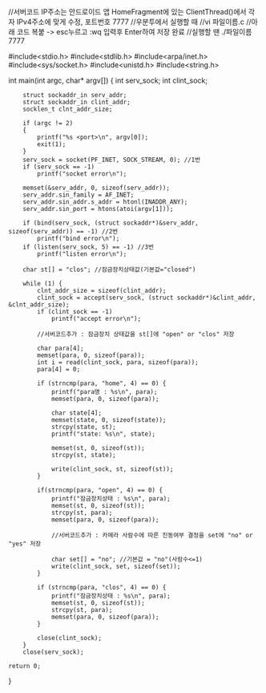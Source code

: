 //서버코드 IP주소는 안드로이드 앱 HomeFragment에 있는 ClientThread()에서 각자 IPv4주소에 맞게 수정, 포트번호 7777
//우분투에서 실행할 때
//vi 파일이름.c
//아래 코드 복붙 -> esc누르고 :wq 입력후 Enter하여 저장 완료
//실행할 땐 ./파일이름 7777

#include<stdio.h>
#include<stdlib.h>
#include<arpa/inet.h>
#include<sys/socket.h>
#include<unistd.h>
#include<string.h>

int main(int argc, char* argv[])
{
        int serv_sock;
        int clint_sock;

        struct sockaddr_in serv_addr;
        struct sockaddr_in clint_addr;
        socklen_t clnt_addr_size;

        if (argc != 2)
        {
            printf("%s <port>\n", argv[0]);
            exit(1);
        }
        serv_sock = socket(PF_INET, SOCK_STREAM, 0); //1번
        if (serv_sock == -1)
            printf("socket error\n");

        memset(&serv_addr, 0, sizeof(serv_addr));
        serv_addr.sin_family = AF_INET;
        serv_addr.sin_addr.s_addr = htonl(INADDR_ANY);
        serv_addr.sin_port = htons(atoi(argv[1]));

        if (bind(serv_sock, (struct sockaddr*)&serv_addr, sizeof(serv_addr)) == -1) //2번
            printf("bind error\n");
        if (listen(serv_sock, 5) == -1) //3번
            printf("listen error\n");

        char st[] = "clos"; //잠금장치상태값(기본값="closed")

        while (1) {
            clnt_addr_size = sizeof(clint_addr);
            clint_sock = accept(serv_sock, (struct sockaddr*)&clint_addr, &clnt_addr_size);
            if (clint_sock == -1)
                printf("accept error\n");

            //서버코드추가 : 잠금장치 상태값을 st[]에 "open" or "clos" 저장

            char para[4];
            memset(para, 0, sizeof(para));
            int i = read(clint_sock, para, sizeof(para)); 
            para[4] = 0;

            if (strncmp(para, "home", 4) == 0) {
                printf("para명 : %s\n", para);
                memset(para, 0, sizeof(para));

                char state[4];
                memset(state, 0, sizeof(state));
                strcpy(state, st);
                printf("state: %s\n", state);

                memset(st, 0, sizeof(st));
                strcpy(st, state);

                write(clint_sock, st, sizeof(st));
            }

            if(strncmp(para, "open", 4) == 0) {
                printf("잠금장치상태 : %s\n", para);
                memset(st, 0, sizeof(st));
                strcpy(st, para);
                memset(para, 0, sizeof(para));

                //서버코드추가 : 카메라 사람수에 따른 진동여부 결정을 set에 "no" or "yes" 저장
                
                char set[] = "no"; //기본값 = "no"(사람수<=1)
                write(clint_sock, set, sizeof(set));
            }

            if (strncmp(para, "clos", 4) == 0) {
                printf("잠금장치상태 : %s\n", para);
                memset(st, 0, sizeof(st));
                strcpy(st, para);
                memset(para, 0, sizeof(para));
            }

            close(clint_sock);
        }
        close(serv_sock);
        
    return 0;
}
